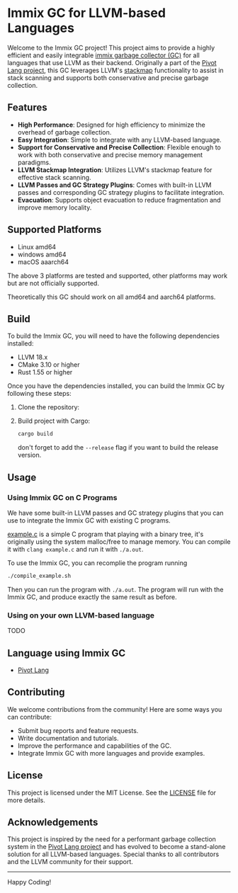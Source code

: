 # Immix GC for LLVM-based Languages

Welcome to the Immix GC project! This project aims to provide a highly efficient and easily integrable [immix garbage collector (GC)][2] for all languages that use LLVM as their backend. Originally a part of the [Pivot Lang project](https://github.com/Pivot-Studio/pivot-lang), this GC leverages LLVM's [stackmap][1] functionality to assist in stack scanning and supports both conservative and precise garbage collection.

[1]: https://llvm.org/docs/StackMaps.html
[2]: https://www.steveblackburn.org/pubs/papers/immix-pldi-2008.pdf

## Features

- **High Performance**: Designed for high efficiency to minimize the overhead of garbage collection.
- **Easy Integration**: Simple to integrate with any LLVM-based language.
- **Support for Conservative and Precise Collection**: Flexible enough to work with both conservative and precise memory management paradigms.
- **LLVM Stackmap Integration**: Utilizes LLVM's stackmap feature for effective stack scanning.
- **LLVM Passes and GC Strategy Plugins**: Comes with built-in LLVM passes and corresponding GC strategy plugins to facilitate integration.
- **Evacuation**: Supports object evacuation to reduce fragmentation and improve memory locality.

## Supported Platforms

- Linux amd64
- windows amd64
- macOS aaarch64

The above 3 platforms are tested and supported, other platforms may work but are not officially supported.

Theoretically this GC should work on all amd64 and aarch64 platforms.

## Build

To build the Immix GC, you will need to have the following dependencies installed:

- LLVM 18.x
- CMake 3.10 or higher
- Rust 1.55 or higher

Once you have the dependencies installed, you can build the Immix GC by following these steps:

1. Clone the repository:
2. Build project with Cargo:

    ```bash
    cargo build
    ```

    don't forget to add the `--release` flag if you want to build the release version.

## Usage

### Using Immix GC on C Programs

We have some built-in LLVM passes and GC strategy plugins that you can use to integrate the Immix GC with existing C programs.

[example.c](example.c) is a simple C program that playing with a binary tree, it's originally using the system malloc/free to manage memory. You can compile it with `clang example.c` and run it with `./a.out`.

To use the Immix GC, you can recomplie the program running

```bash
./compile_example.sh
```

Then you can run the program with `./a.out`. The program will run with the Immix GC, and produce exactly the same result as before.

### Using on your own LLVM-based language

TODO

## Language using Immix GC

- [Pivot Lang](https://github.com/Pivot-Studio/pivot-lang)

## Contributing

We welcome contributions from the community! Here are some ways you can contribute:

- Submit bug reports and feature requests.
- Write documentation and tutorials.
- Improve the performance and capabilities of the GC.
- Integrate Immix GC with more languages and provide examples.

## License

This project is licensed under the MIT License. See the [LICENSE](LICENSE) file for more details.

## Acknowledgements

This project is inspired by the need for a performant garbage collection system in the [Pivot Lang project](https://github.com/Pivot-Studio/pivot-lang) and has evolved to become a stand-alone solution for all LLVM-based languages. Special thanks to all contributors and the LLVM community for their support.

---

Happy Coding!
